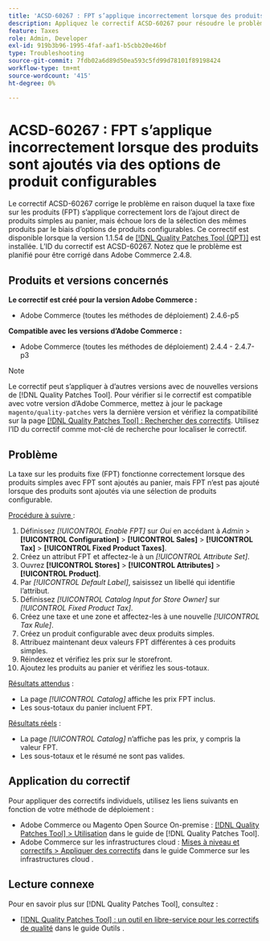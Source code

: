 ```yaml
---
title: 'ACSD-60267 : FPT s’applique incorrectement lorsque des produits sont ajoutés via des options de produit configurables'
description: Appliquez le correctif ACSD-60267 pour résoudre le problème d’Adobe Commerce où la taxe fixe sur les produits (FPT) s’applique correctement lors de l’ajout direct de produits simples au panier, mais échoue lors de la sélection des mêmes produits par le biais d’options de produits configurables.
feature: Taxes
role: Admin, Developer
exl-id: 919b3b96-1995-4faf-aaf1-b5cbb20e46bf
type: Troubleshooting
source-git-commit: 7fdb02a6d89d50ea593c5fd99d78101f89198424
workflow-type: tm+mt
source-wordcount: '415'
ht-degree: 0%

---
```


# ACSD-60267 : FPT s’applique incorrectement lorsque des produits sont ajoutés via des options de produit configurables

Le correctif ACSD-60267 corrige le problème en raison duquel la taxe fixe sur les produits (FPT) s’applique correctement lors de l’ajout direct de produits simples au panier, mais échoue lors de la sélection des mêmes produits par le biais d’options de produits configurables. Ce correctif est disponible lorsque la version 1.1.54 de [[!DNL Quality Patches Tool (QPT)]](https://experienceleague.adobe.com/docs/commerce-operations/tools/quality-patches-tool/usage.html) est installée. L’ID du correctif est ACSD-60267. Notez que le problème est planifié pour être corrigé dans Adobe Commerce 2.4.8.

## Produits et versions concernés

**Le correctif est créé pour la version Adobe Commerce :**

* Adobe Commerce (toutes les méthodes de déploiement) 2.4.6-p5

**Compatible avec les versions d’Adobe Commerce :**

* Adobe Commerce (toutes les méthodes de déploiement) 2.4.4 - 2.4.7-p3

>[!NOTE]
>
>Le correctif peut s’appliquer à d’autres versions avec de nouvelles versions de [!DNL Quality Patches Tool]. Pour vérifier si le correctif est compatible avec votre version d’Adobe Commerce, mettez à jour le package `magento/quality-patches` vers la dernière version et vérifiez la compatibilité sur la page [[!DNL Quality Patches Tool] : Rechercher des correctifs](https://experienceleague.adobe.com/tools/commerce-quality-patches/index.html). Utilisez l’ID du correctif comme mot-clé de recherche pour localiser le correctif.

## Problème

La taxe sur les produits fixe (FPT) fonctionne correctement lorsque des produits simples avec FPT sont ajoutés au panier, mais FPT n’est pas ajouté lorsque des produits sont ajoutés via une sélection de produits configurable.

<u>Procédure à suivre </u> :

1. Définissez *[!UICONTROL Enable FPT]* sur *Oui* en accédant à *Admin* > **[!UICONTROL Configuration]** > **[!UICONTROL Sales]** > **[!UICONTROL Tax]** > **[!UICONTROL Fixed Product Taxes]**.
1. Créez un attribut FPT et affectez-le à un *[!UICONTROL Attribute Set]*.
1. Ouvrez **[!UICONTROL Stores]** > **[!UICONTROL Attributes]** > **[!UICONTROL Product]**.
1. Par *[!UICONTROL Default Label]*, saisissez un libellé qui identifie l’attribut.
1. Définissez *[!UICONTROL Catalog Input for Store Owner]* sur *[!UICONTROL Fixed Product Tax]*.
1. Créez une taxe et une zone et affectez-les à une nouvelle *[!UICONTROL Tax Rule]*.
1. Créez un produit configurable avec deux produits simples.
1. Attribuez maintenant deux valeurs FPT différentes à ces produits simples.
1. Réindexez et vérifiez les prix sur le storefront.
1. Ajoutez les produits au panier et vérifiez les sous-totaux.

<u>Résultats attendus</u> :

* La page *[!UICONTROL Catalog]* affiche les prix FPT inclus.
* Les sous-totaux du panier incluent FPT.

<u>Résultats réels</u> :

* La page *[!UICONTROL Catalog]* n’affiche pas les prix, y compris la valeur FPT.
* Les sous-totaux et le résumé ne sont pas valides.

## Application du correctif

Pour appliquer des correctifs individuels, utilisez les liens suivants en fonction de votre méthode de déploiement :

* Adobe Commerce ou Magento Open Source On-premise : [[!DNL Quality Patches Tool] > Utilisation](/help/tools/quality-patches-tool/usage.md) dans le guide de [!DNL Quality Patches Tool].
* Adobe Commerce sur les infrastructures cloud : [Mises à niveau et correctifs > Appliquer des correctifs](https://experienceleague.adobe.com/docs/commerce-cloud-service/user-guide/develop/upgrade/apply-patches.html) dans le guide Commerce sur les infrastructures cloud .

## Lecture connexe

Pour en savoir plus sur [!DNL Quality Patches Tool], consultez :

* [[!DNL Quality Patches Tool] : un outil en libre-service pour les correctifs de qualité](/help/tools/quality-patches-tool/quality-patches-tool-to-self-serve-quality-patches.md) dans le guide Outils .
